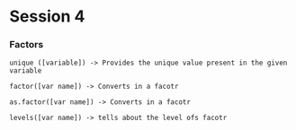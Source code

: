 # Session 4 

### Factors

``` unique ([variable]) -> Provides the unique value present in the given variable ```

``` factor([var name]) -> Converts in a facotr ```

``` as.factor([var name]) -> Converts in a facotr ```

``` levels([var name]) -> tells about the level ofs facotr ```